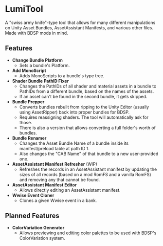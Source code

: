 # LumiTool

A "swiss army knife"-type tool that allows for many different manipulations on Unity Asset Bundles, AssetAssistant Manifests, and various other files. Made with BDSP mods in mind.

## Features

- **Change Bundle Platform**
  - Sets a bundle's Platform.
- **Add MonoScript**
  - Adds MonoScripts to a bundle's type tree.
- **Shader Bundle PathID Fixer**
  - Changes the PathIDs of all shader and material assets in a bundle to PathIDs from a different bundle, based on the names of the assets.
  - If an asset can't be found in the second bundle, it gets skipped.
- **Bundle Prepper**
  - Converts bundles rebuilt from ripping to the Unity Editor (usually using AssetRipper) back into proper bundles for BDSP.
  - Requires reassigning shaders. The tool will automatically ask for those.
  - There is also a version that allows converting a full folder's worth of bundles.
- **Bundle Renamer**
  - Changes the Asset Bundle Name of a bundle inside its manifest/preload table at path ID 1.
  - Also changes the "CAB Name" of that bundle to a new user-provided one.
- **AssetAssistant Manifest Refresher** (WIP)
  - Refreshes the records in an AssetAssistant manifest by updating the sizes of all records (based on a mod RomFS and a vanilla RomFS) and removing any that cannot be found.
- **AssetAssistant Manifest Editor**
  - Allows directly editing an AssetAssistant manifest.
- **Wwise Event Cloner**
  - Clones a given Wwise event in a bank.

## Planned Features

- **ColorVariation Generator**
  - Allows previewing and editing color palettes to be used with BDSP's ColorVariation system.